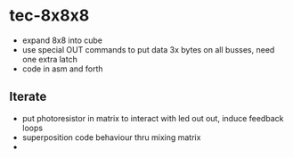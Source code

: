 # tec-8x8x8

* expand 8x8 into cube
* use special OUT commands to put data 3x bytes on all busses, need one extra latch
* code in asm and forth 

## Iterate
* put photoresistor in matrix to interact with led out out, induce feedback loops
* superposition code behaviour thru mixing matrix
* 
